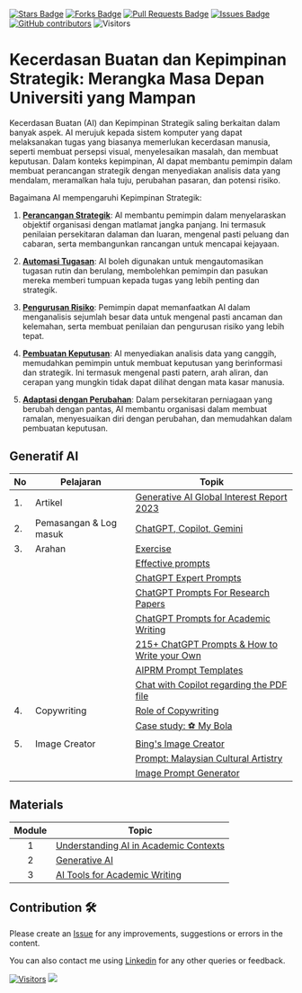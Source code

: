 <a href="https://github.com/drshahizan/ai-tools/stargazers"><img src="https://img.shields.io/github/stars/drshahizan/ai-tools" alt="Stars Badge"/></a>
<a href="https://github.com/drshahizan/ai-tools/network/members"><img src="https://img.shields.io/github/forks/drshahizan/ai-tools" alt="Forks Badge"/></a>
<a href="https://github.com/drshahizan/ai-tools"><img src="https://img.shields.io/github/issues-pr/drshahizan/ai-tools" alt="Pull Requests Badge"/></a>
<a href="https://github.com/drshahizan/ai-tools/issues"><img src="https://img.shields.io/github/issues/drshahizan/ai-tools" alt="Issues Badge"/></a>
<a href="https://github.com/drshahizan/ai-tools/graphs/contributors"><img alt="GitHub contributors" src="https://img.shields.io/github/contributors/drshahizan/ai-tools?color=2b9348"></a>
![Visitors](https://api.visitorbadge.io/api/visitors?path=https%3A%2F%2Fgithub.com%2Fdrshahizan%2Fai-tools&labelColor=%23d9e3f0&countColor=%23697689&style=flat)

# Kecerdasan Buatan dan Kepimpinan Strategik: Merangka Masa Depan Universiti yang Mampan

Kecerdasan Buatan (AI) dan Kepimpinan Strategik saling berkaitan dalam banyak aspek. AI merujuk kepada sistem komputer yang dapat melaksanakan tugas yang biasanya memerlukan kecerdasan manusia, seperti membuat persepsi visual, menyelesaikan masalah, dan membuat keputusan. Dalam konteks kepimpinan, AI dapat membantu pemimpin dalam membuat perancangan strategik dengan menyediakan analisis data yang mendalam, meramalkan hala tuju, perubahan pasaran, dan potensi risiko.

Bagaimana AI mempengaruhi Kepimpinan Strategik:

1. **[Perancangan Strategik](materials/pimpin/1ps.md)**: AI membantu pemimpin dalam menyelaraskan objektif organisasi dengan matlamat jangka panjang. Ini termasuk penilaian persekitaran dalaman dan luaran, mengenal pasti peluang dan cabaran, serta membangunkan rancangan untuk mencapai kejayaan.

2. **[Automasi Tugasan](materials/pimpin/2automasi.md)**: AI boleh digunakan untuk mengautomasikan tugasan rutin dan berulang, membolehkan pemimpin dan pasukan mereka memberi tumpuan kepada tugas yang lebih penting dan strategik.

3. **[Pengurusan Risiko](materials/pimpin/3risiko.md)**: Pemimpin dapat memanfaatkan AI dalam menganalisis sejumlah besar data untuk mengenal pasti ancaman dan kelemahan, serta membuat penilaian dan pengurusan risiko yang lebih tepat.

4. **[Pembuatan Keputusan](materials/pimpin/4keputusan.md)**: AI menyediakan analisis data yang canggih, memudahkan pemimpin untuk membuat keputusan yang berinformasi dan strategik. Ini termasuk mengenal pasti patern, arah aliran, dan cerapan yang mungkin tidak dapat dilihat dengan mata kasar manusia.

5. **[Adaptasi dengan Perubahan](materials/pimpin/5adaptasi.md)**: Dalam persekitaran perniagaan yang berubah dengan pantas, AI membantu organisasi dalam membuat ramalan, menyesuaikan diri dengan perubahan, dan memudahkan dalam pembuatan keputusan.

## Generatif AI

| No | Pelajaran | Topik |
|--------|---------|---------|
| 1.| Artikel |[Generative AI Global Interest Report 2023](https://www.electronicshub.org/generative-ai-global-interest-report-2023/)
| 2. | Pemasangan & Log masuk |[ChatGPT, Copilot, Gemini](materials/pimpin/signin.md)|
| 3. | Arahan | [Exercise](https://github.com/drshahizan/ai-tools/blob/main/materials/d1-genai.md)|
|  |  | [Effective prompts](https://drshahizan.gitbook.io/copywriting-chatgpt/prompts/effective-prompts)|
|  |  | [ChatGPT Expert Prompts](https://github.com/drshahizan/Generative-AI-Playground/blob/main/materials/prompt.md)|
|  |  | [ChatGPT Prompts For Research Papers](https://github.com/drshahizan/Generative-AI-Playground/blob/main/materials/prompt_research.md)|
|  |  | [ChatGPT Prompts for Academic Writing](https://github.com/drshahizan/Generative-AI-Playground/blob/main/materials/prompt_academic.md)|
|  |  | [215+ ChatGPT Prompts & How to Write your Own](https://writesonic.com/blog/chatgpt-prompts)|
|  |  | [AIPRM Prompt Templates](https://drshahizan.gitbook.io/copywriting-chatgpt/prompts/aiprm-prompt-templates)|
|  |  | [Chat with Copilot regarding the PDF file](https://github.com/drshahizan/Generative-AI-Playground/blob/main/materials/copilot.md)|
| 4. | Copywriting| [Role of Copywriting](https://drshahizan.gitbook.io/copywriting-chatgpt/introduction-copywriting/role) |
|  | | [Case study: ⚽ My Bola](https://drshahizan.gitbook.io/copywriting-chatgpt/introduction-copywriting/case-study/copywriting) |
| 5. | Image Creator | [Bing's Image Creator](https://github.com/drshahizan/Generative-AI-Playground/blob/main/materials/bing_image.md) |
|  |  | [Prompt: Malaysian Cultural Artistry](https://github.com/drshahizan/Generative-AI-Playground/blob/main/materials/drawing.md) |
|  |  | [Image Prompt Generator](https://aivyx.com/bing-create-prompt-generator/) |



## Materials
| Module  | Topic |
|:--------:|---------|
| 1 | [Understanding AI in Academic Contexts](https://github.com/drshahizan/ai-tools/blob/main/materials/hero/mod1.md) |
| 2 | [Generative AI](https://github.com/drshahizan/ai-tools/blob/main/materials/hero/mod2.md) |
| 3 | [AI Tools for Academic Writing](https://github.com/drshahizan/ai-tools/blob/main/materials/hero/mod3.md) |

## Contribution 🛠️
Please create an [Issue](https://github.com/drshahizan/ai-tools/issues) for any improvements, suggestions or errors in the content.

You can also contact me using [Linkedin](https://www.linkedin.com/in/drshahizan/) for any other queries or feedback.

[![Visitors](https://api.visitorbadge.io/api/visitors?path=https%3A%2F%2Fgithub.com%2Fdrshahizan&labelColor=%23697689&countColor=%23555555&style=plastic)](https://visitorbadge.io/status?path=https%3A%2F%2Fgithub.com%2Fdrshahizan)
![](https://hit.yhype.me/github/profile?user_id=81284918)

